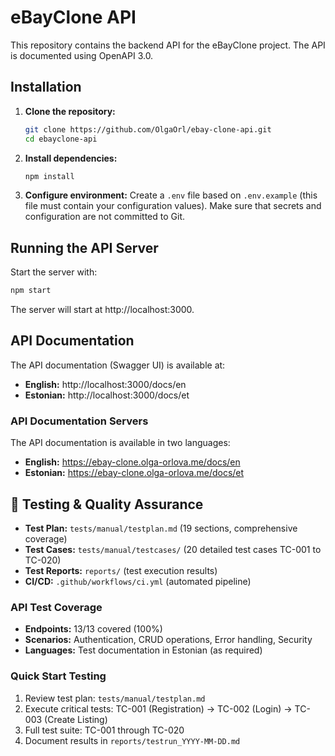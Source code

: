 # eBayClone API

This repository contains the backend API for the eBayClone project. The API is documented using OpenAPI 3.0.

## Installation

1. **Clone the repository:**
   ```bash
   git clone https://github.com/OlgaOrl/ebay-clone-api.git
   cd ebayclone-api
   ```

2. **Install dependencies:**
   ```bash
   npm install
   ```

3. **Configure environment:**
   Create a `.env` file based on `.env.example` (this file must contain your configuration values). Make sure that secrets and configuration are not committed to Git.

## Running the API Server

Start the server with:
```bash
npm start
```

The server will start at http://localhost:3000.

## API Documentation

The API documentation (Swagger UI) is available at:
- **English:** http://localhost:3000/docs/en
- **Estonian:** http://localhost:3000/docs/et

### API Documentation Servers
The API documentation is available in two languages:
- **English:** https://ebay-clone.olga-orlova.me/docs/en
- **Estonian:** https://ebay-clone.olga-orlova.me/docs/et

## 🧪 Testing & Quality Assurance

- **Test Plan:** `tests/manual/testplan.md` (19 sections, comprehensive coverage)
- **Test Cases:** `tests/manual/testcases/` (20 detailed test cases TC-001 to TC-020)
- **Test Reports:** `reports/` (test execution results)
- **CI/CD:** `.github/workflows/ci.yml` (automated pipeline)

### API Test Coverage
- **Endpoints:** 13/13 covered (100%)
- **Scenarios:** Authentication, CRUD operations, Error handling, Security
- **Languages:** Test documentation in Estonian (as required)

### Quick Start Testing
1. Review test plan: `tests/manual/testplan.md`
2. Execute critical tests: TC-001 (Registration) → TC-002 (Login) → TC-003 (Create Listing)
3. Full test suite: TC-001 through TC-020
4. Document results in `reports/testrun_YYYY-MM-DD.md`
